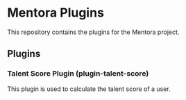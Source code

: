 # Mentora Plugins

This repository contains the plugins for the Mentora project.

## Plugins

### Talent Score Plugin (plugin-talent-score)


This plugin is used to calculate the talent score of a user.






